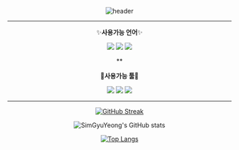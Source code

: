 <div align="center">

 ![header](https://capsule-render.vercel.app/api?type=waving&color=ff933a&height=300&section=header&text=Gyuyoung's%20GitHub&fontSize=50)
<div>

 ***

✨**사용가능 언어**✨

<img src="https://img.shields.io/badge/C++-00599C?style=for-the-badge&logo=C%2B%2B&logoColor=white">
<img src="https://img.shields.io/badge/C Sharp-239120?style=for-the-badge&logo=C Sharp&logoColor=white">
<img src="https://img.shields.io/badge/C-A8B9CC?style=for-the-badge&logo=C&logoColor=white">
 
**

🔧**사용가능 툴**🔧

<img src="https://img.shields.io/badge/Visual Studio-5C2D91?style=for-the-badge&logo=Visual Studio&logoColor=black">
<img src="https://img.shields.io/badge/Unity-FFFFFF?style=for-the-badge&logo=Unity&logoColor=black">
<img src="https://img.shields.io/badge/Visual Studio Code-007ACC?style=for-the-badge&logo=Visual Studio Code&logoColor=black">

***

[![GitHub Streak](https://streak-stats.demolab.com?user=SimGyuYeong&theme=highcontrast&hide_border=true&locale=ko&date_format=n%2Fj%5B%2FY%5D)](https://git.io/streak-stats)

![SimGyuYeong's GitHub stats](https://github-readme-stats.vercel.app/api?username=SimGyuYeong&show_icons=true&theme=great-gatsby&locale=kr)
 
 [![Top Langs](https://github-readme-stats.vercel.app/api/top-langs/?username=anuraghazra&layout=compact)](https://github.com/anuraghazra/github-readme-stats&locale=kr)
</div>
